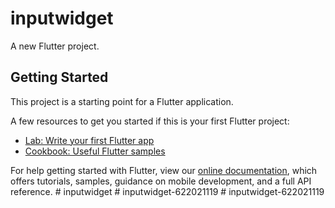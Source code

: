 # inputwidget

A new Flutter project.

## Getting Started

This project is a starting point for a Flutter application.

A few resources to get you started if this is your first Flutter project:

- [Lab: Write your first Flutter app](https://flutter.dev/docs/get-started/codelab)
- [Cookbook: Useful Flutter samples](https://flutter.dev/docs/cookbook)

For help getting started with Flutter, view our
[online documentation](https://flutter.dev/docs), which offers tutorials,
samples, guidance on mobile development, and a full API reference.
#   i n p u t w i d g e t  
 #   i n p u t w i d g e t - 6 2 2 0 2 1 1 1 9  
 #   i n p u t w i d g e t - 6 2 2 0 2 1 1 1 9  
 